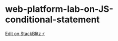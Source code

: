 # web-platform-lab-on-JS-conditional-statement

[Edit on StackBlitz ⚡️](https://stackblitz.com/edit/web-platform-vdhigf)
